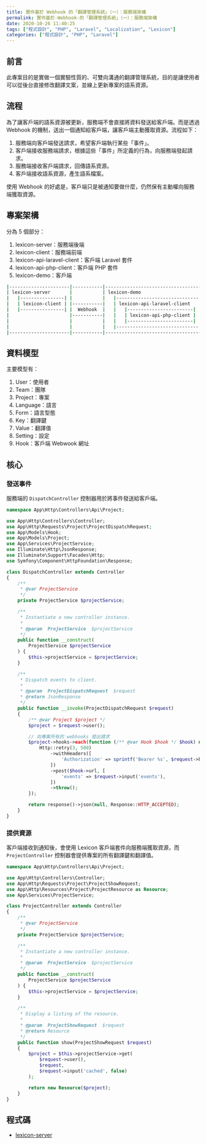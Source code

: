 ```yaml
---
title: 實作基於 Webhook 的「翻譯管理系統」（一）：服務端架構
permalink: 實作基於-Webhook-的「翻譯管理系統」（一）：服務端架構
date: 2020-10-26 11:40:25
tags: ["程式設計", "PHP", "Laravel", "Localization", "Lexicon"]
categories: ["程式設計", "PHP", "Laravel"]
---
```


## 前言

此專案目的是實做一個實驗性質的、可雙向溝通的翻譯管理系統，目的是讓使用者可以從後台直接修改翻譯文案，並線上更新專案的語系資源。

## 流程

為了讓客戶端的語系資源被更新，服務端不會直接將資料發送給客戶端。而是透過 Webhook 的機制，送出一個通知給客戶端，讓客戶端主動獲取資源。流程如下：

1. 服務端向客戶端發送請求，希望客戶端執行某些「事件」。
2. 客戶端接收服務端請求，根據這些「事件」所定義的行為，向服務端發起請求。
3. 服務端接收客戶端請求，回傳語系資源。
3. 客戶端接收語系資源，產生語系檔案。

使用 Webhook 的好處是，客戶端只是被通知要做什麼，仍然保有主動權向服務端獲取資源。

## 專案架構

分為 5 個部分：

1. lexicon-server：服務端後端
2. lexicon-client：服務端前端
3. lexicon-api-laravel-client：客戶端 Laravel 套件
4. lexicon-api-php-client：客戶端 PHP 套件
5. lexicon-demo：客戶端

```BASH
|----------------------|-----------|------------------------------------|
| lexicon-server       |           | lexicon-demo                       |
|   |----------------| |           |   |------------------------------| |
|   | lexicon-client | |-----------|   | lexicon-api-laravel-client   | |
|   |----------------| |  Webhook  |   |   |------------------------| | |
|                      |-----------|   |   | lexicon-api-php-client | | |
|                      |           |   |   |------------------------| | |
|                      |           |   |------------------------------| |
|----------------------|-----------|------------------------------------|
```

## 資料模型

主要模型有：

1. User：使用者
2. Team：團隊
3. Project：專案
4. Language：語言
5. Form：語言型態
6. Key：翻譯鍵
7. Value：翻譯值
8. Setting：設定
8. Hook：客戶端 Webwook 網址

## 核心

### 發送事件

服務端的 `DispatchController` 控制器用於將事件發送給客戶端。

```PHP
namespace App\Http\Controllers\Api\Project;

use App\Http\Controllers\Controller;
use App\Http\Requests\Project\ProjectDispatchRequest;
use App\Models\Hook;
use App\Models\Project;
use App\Services\ProjectService;
use Illuminate\Http\JsonResponse;
use Illuminate\Support\Facades\Http;
use Symfony\Component\HttpFoundation\Response;

class DispatchController extends Controller
{
    /**
     * @var ProjectService
     */
    private ProjectService $projectService;

    /**
     * Instantiate a new controller instance.
     *
     * @param  ProjectService  $projectService
     */
    public function __construct(
        ProjectService $projectService
    ) {
        $this->projectService = $projectService;
    }

    /**
     * Dispatch events to client.
     *
     * @param  ProjectDispatchRequest  $request
     * @return JsonResponse
     */
    public function __invoke(ProjectDispatchRequest $request)
    {
        /** @var Project $project */
        $project = $request->user();

        // 向專案所有的 webhooks 發出請求
        $project->hooks->each(function (/** @var Hook $hook */ $hook) use ($request) {
            Http::retry(3, 500)
                ->withHeaders([
                    'Authorization' => sprintf('Bearer %s', $request->bearerToken())
                ])
                ->post($hook->url, [
                    'events' => $request->input('events'),
                ])
                ->throw();
        });

        return response()->json(null, Response::HTTP_ACCEPTED);
    }
}
```

### 提供資源

客戶端接收到通知後，會使用 Lexicon 客戶端套件向服務端獲取資源，而 `ProjectController` 控制器會提供專案的所有翻譯鍵和翻譯值。

```PHP
namespace App\Http\Controllers\Api\Project;

use App\Http\Controllers\Controller;
use App\Http\Requests\Project\ProjectShowRequest;
use App\Http\Resources\Project\ProjectResource as Resource;
use App\Services\ProjectService;

class ProjectController extends Controller
{
    /**
     * @var ProjectService
     */
    private ProjectService $projectService;

    /**
     * Instantiate a new controller instance.
     *
     * @param  ProjectService  $projectService
     */
    public function __construct(
        ProjectService $projectService
    ) {
        $this->projectService = $projectService;
    }

    /**
     * Display a listing of the resource.
     *
     * @param  ProjectShowRequest  $request
     * @return Resource
     */
    public function show(ProjectShowRequest $request)
    {
        $project = $this->projectService->get(
            $request->user(),
            $request,
            $request->input('cached', false)
        );

        return new Resource($project);
    }
}
```

## 程式碼

- [lexicon-server](https://github.com/memochou1993/lexicon-server)
